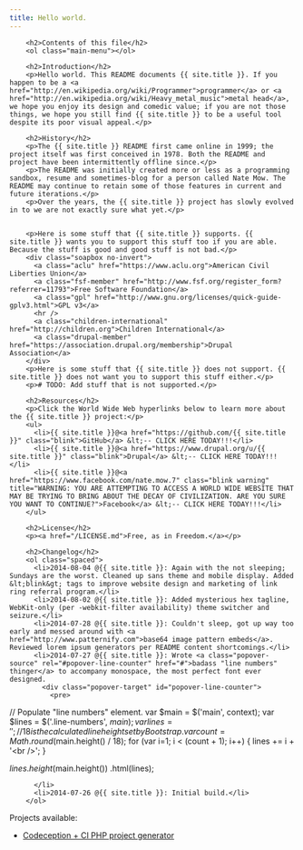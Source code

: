 ```yaml
---
title: Hello world.
---
```





        <h2>Contents of this file</h2>
        <ol class="main-menu"></ol>

        <h2>Introduction</h2>
        <p>Hello world. This README documents {{ site.title }}. If you happen to be a <a href="http://en.wikipedia.org/wiki/Programmer">programmer</a> or <a href="http://en.wikipedia.org/wiki/Heavy_metal_music">metal head</a>, we hope you enjoy its design and comedic value; if you are not those things, we hope you still find {{ site.title }} to be a useful tool despite its poor visual appeal.</p>

        <h2>History</h2>
        <p>The {{ site.title }} README first came online in 1999; the project itself was first conceived in 1978. Both the README and project have been intermittently offline since.</p>
        <p>The README was initially created more or less as a programming sandbox, resume and sometimes-blog for a person called Nate Mow. The README may continue to retain some of those features in current and future iterations.</p>
        <p>Over the years, the {{ site.title }} project has slowly evolved in to we are not exactly sure what yet.</p>


        <p>Here is some stuff that {{ site.title }} supports. {{ site.title }} wants you to support this stuff too if you are able. Because the stuff is good and good stuff is not bad.</p>
        <div class="soapbox no-invert">
          <a class="aclu" href="https://www.aclu.org">American Civil Liberties Union</a>
          <a class="fsf-member" href="http://www.fsf.org/register_form?referrer=11793">Free Software Foundation</a>
          <a class="gpl" href="http://www.gnu.org/licenses/quick-guide-gplv3.html">GPL v3</a>
          <hr />
          <a class="children-international" href="http://children.org">Children International</a>
          <a class="drupal-member" href="https://association.drupal.org/membership">Drupal Association</a>
        </div>
        <p>Here is some stuff that {{ site.title }} does not support. {{ site.title }} does not want you to support this stuff either.</p>
        <p># TODO: Add stuff that is not supported.</p>

        <h2>Resources</h2>
        <p>Click the World Wide Web hyperlinks below to learn more about the {{ site.title }} project:</p>
        <ul>
          <li>{{ site.title }}@<a href="https://github.com/{{ site.title }}" class="blink">GitHub</a> &lt;-- CLICK HERE TODAY!!!</li>
          <li>{{ site.title }}@<a href="https://www.drupal.org/u/{{ site.title }}" class="blink">Drupal</a> &lt;-- CLICK HERE TODAY!!!</li>
          <li>{{ site.title }}@<a href="https://www.facebook.com/nate.mow.7" class="blink warning" title="WARNING: YOU ARE ATTEMPTING TO ACCESS A WORLD WIDE WEBSITE THAT MAY BE TRYING TO BRING ABOUT THE DECAY OF CIVILIZATION. ARE YOU SURE YOU WANT TO CONTINUE?">Facebook</a> &lt;-- CLICK HERE TODAY!!!</li>
        </ul>

        <h2>License</h2>
        <p><a href="/LICENSE.md">Free, as in Freedom.</a></p>

        <h2>Changelog</h2>
        <ol class="spaced">
          <li>2014-08-04 @{{ site.title }}: Again with the not sleeping; Sundays are the worst. Cleaned up sans theme and mobile display. Added &lt;blink&gt; tags to improve website design and marketing of link ring referral program.</li>
          <li>2014-08-02 @{{ site.title }}: Added mysterious hex tagline, WebKit-only (per -webkit-filter availability) theme switcher and seizure.</li>
          <li>2014-07-28 @{{ site.title }}: Couldn't sleep, got up way too early and messed around with <a href="http://www.patternify.com">base64 image pattern embeds</a>. Reviewed lorem ipsum generators per README content shortcomings.</li>
          <li>2014-07-27 @{{ site.title }}: Wrote <a class="popover-source" rel="#popover-line-counter" href="#">badass "line numbers" thinger</a> to accompany monospace, the most perfect font ever designed.
            <div class="popover-target" id="popover-line-counter">
              <pre>
// Populate "line numbers" element.
var $main = $('main', context);
var $lines = $('.line-numbers', $main);
var lines = '';
// 18 is the calculated line height set by Bootstrap.
var count = Math.round($main.height() / 18);
for (var i=1; i &lt; (count + 1); i++) {
  lines += i + '&lt;br /&gt;';
}

$lines
  .height($main.height())
  .html(lines);
              </pre>
            </div>

          </li>
          <li>2014-07-26 @{{ site.title }}: Initial build.</li>
        </ol>
        
Projects available:

* [Codeception + CI PHP project generator](codeception-ci-generator)

